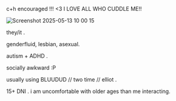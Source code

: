 c+h encouraged !!! <3 I LOVE ALL WHO CUDDLE ME!!




![Screenshot 2025-05-13 10 00 15](https://github.com/user-attachments/assets/def3e759-979e-4e32-971b-98cd01e8baa5)


they/it .

genderfluid, lesbian, asexual.


autism + ADHD .



socially awkward :P



usually using BLUUDUD // two time // elliot . 



15+ DNI . i am uncomfortable with older ages than me interacting.
